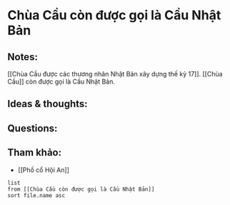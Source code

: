 # Chùa Cầu còn được gọi là Cầu Nhật Bản

## Notes:
[[Chùa Cầu được các thương nhân Nhật Bản xây dựng thế kỷ 17]]. [[Chùa Cầu]] còn được gọi là Cầu Nhật Bản.

## Ideas & thoughts:

## Questions:


## Tham khảo:
- [[Phố cổ Hội An]]
```dataview
list
from [[Chùa Cầu còn được gọi là Cầu Nhật Bản]]
sort file.name asc
```